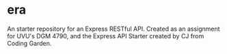 # era
An starter repository for an Express RESTful API. Created as an assignment for UVU's DGM 4790, and the Express API Starter created by CJ from Coding Garden.

